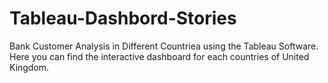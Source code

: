 # Tableau-Dashbord-Stories

Bank Customer Analysis in Different Countriea using the Tableau Software. 
Here you can find the interactive dashboard for each countries of United Kingdom.
